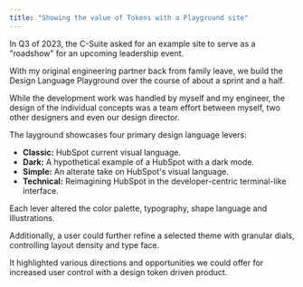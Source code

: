 ```yaml
---
title: "Showing the value of Tokens with a Playground site"
---
```


In Q3 of 2023, the C-Suite asked for an example site to serve as a "roadshow" for an upcoming leadership event.

With my original engineering partner back from family leave, we build the Design Language Playground over the course of about a sprint and a half.

While the development work was handled by myself and my engineer, the design of the individual concepts was a team effort between myself, two other designers and even our design director.

The layground showcases four primary design language levers:
* <strong>Classic:</strong> HubSpot current visual language.
* <strong>Dark:</strong> A hypothetical example of a HubSpot with a dark mode.
* <strong>Simple:</strong> An alterate take on HubSpot's visual language.
* <strong>Technical:</strong> Reimagining HubSpot in the developer-centric terminal-like interface.

Each lever altered the color palette, typography, shape language and illustrations.

Additionally, a user could further refine a selected theme with granular dials, controlling layout density and type face.

It highlighted various directions and opportunities we could offer for increased user control with a design token driven product.
